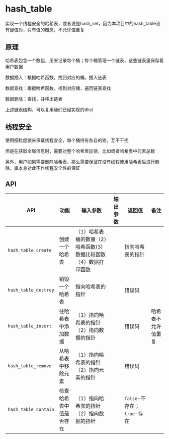 # hash_table

实现一个线程安全的哈希表，或者说是hash_set，因为本项目中的hash_table没有键值对，只有值的概念，不允许值重复

## 原理

哈希表包含一个数组，用来记录每个桶；每个桶管理一个链表，这些链表里保存着用户数据

数据插入：根据哈希函数，找到对应的桶，插入链表

数据查找：根据哈希函数，找到对应桶，遍历链表查找

数据删除：查找，并移出链表

上述链表结构，可以复用我们已经实现的dlist

## 线程安全

使用细粒度锁来保证线程安全，每个桶持有各自的锁，互不干扰

但是在获取全局信息时，需要对整个哈希表加锁，比如或者哈希表中元素总数

另外，用户如果需要删除哈希表，那么需要保证在没有线程使用哈希表后进行删除，库本身对此不作线程安全性的保证

## API

|API|功能|输入参数|输出参数|返回值|备注|
|--|--|--|--|--|--|
|`hash_table_create`|创建一个哈希表|（1）哈希表桶的数量（2）哈希函数(3)数据比较函数（4）数据打印函数||指向哈希表的指针||
|`hash_table_destroy`|销毁一个哈希表|指向哈希表的指针||错误码||
|`hash_table_insert`|往哈希表中添加数据|（1）指向哈希表的指针（2）指向数据的指针||错误码|哈希表不允许值重复|
|`hash_table_remove`|从哈希表中移除元素|（1）指向哈希表的指针（2）指向元素的指针||错误码||
|`hash_table_contain`|检查哈希表中值是否存在|（1）指向哈希表的指针（2）指向数据的指针||`false`-不存在；`true`-存在||
